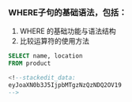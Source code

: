 ### WHERE子句的基础语法，包括：

1. WHERE 的基础功能与语法结构
2. 比较运算符的使用方法

```sql
SELECT name, location
FROM product

<!--stackedit_data:
eyJoaXN0b3J5IjpbMTgzNzQzNDQ2OV19
-->